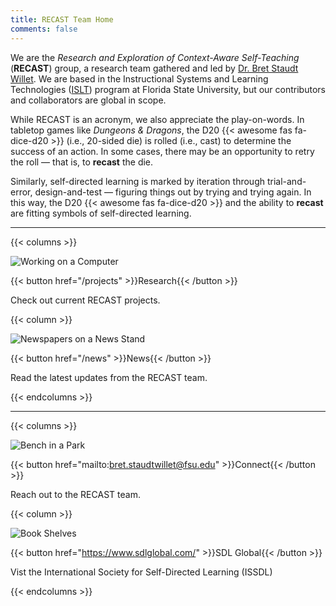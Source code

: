 ```yaml
---
title: RECAST Team Home
comments: false
---
```




We are the *Research and Exploration of Context-Aware Self-Teaching* (**RECAST**) group, a research team gathered and led by [Dr. Bret Staudt Willet]. We are based in the Instructional Systems and Learning Technologies ([ISLT]) program at Florida State University, but our contributors and collaborators are global in scope.

While RECAST is an acronym, we also appreciate the play-on-words. In tabletop games like *Dungeons & Dragons*, the D20 {{< awesome fas fa-dice-d20 >}} (i.e., 20-sided die) is rolled (i.e., cast) to determine the success of an action. In some cases, there may be an opportunity to retry the roll &mdash; that is, to **recast** the die. 

Similarly, self-directed learning is marked by iteration through trial-and-error, design-and-test &mdash; figuring things out by trying and trying again. In this way, the D20 {{< awesome fas fa-dice-d20 >}} and the ability to **recast** are fitting symbols of self-directed learning.





---

{{< columns >}}

![Working on a Computer](img/computer.png)

{{< button href="/projects" >}}Research{{< /button >}}

Check out current RECAST projects.



{{< column >}}

![Newspapers on a News Stand](img/news-rectangle.png)

{{< button href="/news" >}}News{{< /button >}}

Read the latest updates from the RECAST team.

{{< endcolumns >}}



---

{{< columns >}}

![Bench in a Park](img/bench.png)

{{< button href="mailto:bret.staudtwillet@fsu.edu" >}}Connect{{< /button >}}

Reach out to the RECAST team.



{{< column >}}

![Book Shelves](img/books.png)

{{< button href="https://www.sdlglobal.com/" >}}SDL Global{{< /button >}}

Vist the International Society for Self-Directed Learning (ISSDL)

{{< endcolumns >}}




[Dr. Bret Staudt Willet]: https://bretsw.com/
[ISLT]: https://annescollege.fsu.edu/instructional-systems-and-learning-technologies
[news]: /news
[projects]: /projects
[email]: mailto:bret.staudtwillet@fsu.edu
[Native Land map]: https://native-land.ca/
[Honor Native Land guide]: https://usdac.us/nativeland/
[list of resources from the Decolonize FSU group]: https://linktr.ee/decolonizefsu

